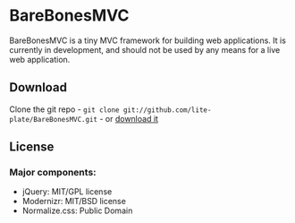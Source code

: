 # BareBonesMVC

BareBonesMVC is a tiny MVC framework for building web applications. It is currently in development, and should not be used by any means for a live web application.

## Download

Clone the git repo - `git clone git://github.com/lite-plate/BareBonesMVC.git` - or [download it](https://github.com/lite-plate/BareBonesMVC/zipball/master)

## License

### Major components:

* jQuery: MIT/GPL license
* Modernizr: MIT/BSD license
* Normalize.css: Public Domain
